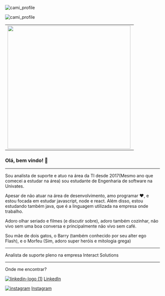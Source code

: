 ![cami_profile](https://user-images.githubusercontent.com/40186019/96394356-234ecc80-1198-11eb-8d21-9e703d309138.png)

![cami_profile](https://komarev.com/ghpvc/?username=camisbrussi&color=blue&style=flat)

<center>
<table>
    <tr>
        <td><img width="400px" align="left" src="https://github-readme-stats.vercel.app/api/top-langs/?username=camisbrussi&hide=html&layout=compact&theme=buefy" 
    </tr>   
</table>
</center>  



### Olá, bem vindo! 👋

****************  

Sou analista de suporte e atuo na área da TI desde 2017(Mesmo ano que comecei a estudar na área) sou estudante de Engenharia de software na Univates. 

Apesar de não atuar na área de desenvolvimento, amo programar :heart:, e estou focada em estudar javascript, node e react. Além disso, estou estudando também java, que é a linguagem utilizada na empresa onde trabalho.  

Adoro olhar seriado e filmes (e discutir sobre), adoro também cozinhar, não vivo sem uma boa conversa e principalmente não vivo sem café. 

Sou mãe de dois gatos, o Barry (também conhecido por seu alter ego Flash), e o Morfeu (Sim, adoro super heróis e mitologia grega)


****************  

Analista de suporte pleno na empresa Interact Solutions 

**************** 

Onde me encontrar?

<a href="https://www.linkedin.com/in/camila-sbrussi-a7b48516a/">![linkedin-logo (1)](https://user-images.githubusercontent.com/40186019/96396021-80e51800-119c-11eb-8505-b3141e247a3f.png)</img></a> [LinkedIn](https://www.linkedin.com/in/camila-sbrussi-a7b48516a/)

<a href="https://www.instagram.com/camisbrussi">![instagram](https://user-images.githubusercontent.com/40186019/96396205-08328b80-119d-11eb-9f44-012b07cfe8aa.png)</img></a> [Instagram](https://www.instagram.com/camisbrussi)


